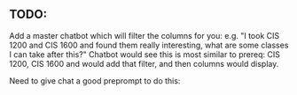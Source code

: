 ## TODO:

Add a master chatbot which will filter the columns for you:
e.g. "I took CIS 1200 and CIS 1600 and found them really interesting,
what are some classes I can take after this?"
Chatbot would see this is most similar to prereq: CIS 1200, CIS 1600
and would add that filter, and then columns would display.

Need to give chat a good preprompt to do this:
